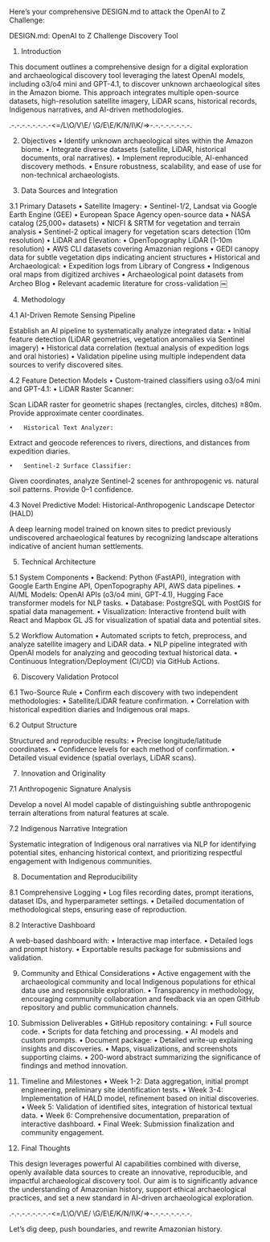 Here’s your comprehensive DESIGN.md to attack the OpenAI to Z Challenge:

DESIGN.md: OpenAI to Z Challenge Discovery Tool

1. Introduction

This document outlines a comprehensive design for a digital exploration and archaeological discovery tool leveraging the latest OpenAI models, including o3/o4 mini and GPT-4.1, to discover unknown archaeological sites in the Amazon biome. This approach integrates multiple open-source datasets, high-resolution satellite imagery, LiDAR scans, historical records, Indigenous narratives, and AI-driven methodologies.

.-.-.-.-.-.-.-.-<=/L\O/V\E/ \G/E\E/K/N/I\K/=>-.-.-.-.-.-.-.-.

2. Objectives
	•	Identify unknown archaeological sites within the Amazon biome.
	•	Integrate diverse datasets (satellite, LiDAR, historical documents, oral narratives).
	•	Implement reproducible, AI-enhanced discovery methods.
	•	Ensure robustness, scalability, and ease of use for non-technical archaeologists.

3. Data Sources and Integration

3.1 Primary Datasets
	•	Satellite Imagery:
	•	Sentinel-1/2, Landsat via Google Earth Engine (GEE)
	•	European Space Agency open-source data
	•	NASA catalog (25,000+ datasets)
	•	NICFI & SRTM for vegetation and terrain analysis
	•	Sentinel-2 optical imagery for vegetation scars detection (10m resolution)
	•	LiDAR and Elevation:
	•	OpenTopography LiDAR (1-10m resolution)
	•	AWS CLI datasets covering Amazonian regions
	•	GEDI canopy data for subtle vegetation dips indicating ancient structures
	•	Historical and Archaeological:
	•	Expedition logs from Library of Congress
	•	Indigenous oral maps from digitized archives
	•	Archaeological point datasets from Archeo Blog
	•	Relevant academic literature for cross-validation ￼

4. Methodology

4.1 AI-Driven Remote Sensing Pipeline

Establish an AI pipeline to systematically analyze integrated data:
	•	Initial feature detection (LiDAR geometries, vegetation anomalies via Sentinel imagery)
	•	Historical data correlation (textual analysis of expedition logs and oral histories)
	•	Validation pipeline using multiple independent data sources to verify discovered sites.

4.2 Feature Detection Models
	•	Custom-trained classifiers using o3/o4 mini and GPT-4.1:
	•	LiDAR Raster Scanner:

Scan LiDAR raster for geometric shapes (rectangles, circles, ditches) ≥80m. Provide approximate center coordinates.


	•	Historical Text Analyzer:

Extract and geocode references to rivers, directions, and distances from expedition diaries.


	•	Sentinel-2 Surface Classifier:

Given coordinates, analyze Sentinel-2 scenes for anthropogenic vs. natural soil patterns. Provide 0–1 confidence.



4.3 Novel Predictive Model: Historical-Anthropogenic Landscape Detector (HALD)

A deep learning model trained on known sites to predict previously undiscovered archaeological features by recognizing landscape alterations indicative of ancient human settlements.

5. Technical Architecture

5.1 System Components
	•	Backend: Python (FastAPI), integration with Google Earth Engine API, OpenTopography API, AWS data pipelines.
	•	AI/ML Models: OpenAI APIs (o3/o4 mini, GPT-4.1), Hugging Face transformer models for NLP tasks.
	•	Database: PostgreSQL with PostGIS for spatial data management.
	•	Visualization: Interactive frontend built with React and Mapbox GL JS for visualization of spatial data and potential sites.

5.2 Workflow Automation
	•	Automated scripts to fetch, preprocess, and analyze satellite imagery and LiDAR data.
	•	NLP pipeline integrated with OpenAI models for analyzing and geocoding textual historical data.
	•	Continuous Integration/Deployment (CI/CD) via GitHub Actions.

6. Discovery Validation Protocol

6.1 Two-Source Rule
	•	Confirm each discovery with two independent methodologies:
	•	Satellite/LiDAR feature confirmation.
	•	Correlation with historical expedition diaries and Indigenous oral maps.

6.2 Output Structure

Structured and reproducible results:
	•	Precise longitude/latitude coordinates.
	•	Confidence levels for each method of confirmation.
	•	Detailed visual evidence (spatial overlays, LiDAR scans).

7. Innovation and Originality

7.1 Anthropogenic Signature Analysis

Develop a novel AI model capable of distinguishing subtle anthropogenic terrain alterations from natural features at scale.

7.2 Indigenous Narrative Integration

Systematic integration of Indigenous oral narratives via NLP for identifying potential sites, enhancing historical context, and prioritizing respectful engagement with Indigenous communities.

8. Documentation and Reproducibility

8.1 Comprehensive Logging
	•	Log files recording dates, prompt iterations, dataset IDs, and hyperparameter settings.
	•	Detailed documentation of methodological steps, ensuring ease of reproduction.

8.2 Interactive Dashboard

A web-based dashboard with:
	•	Interactive map interface.
	•	Detailed logs and prompt history.
	•	Exportable results package for submissions and validation.

9. Community and Ethical Considerations
	•	Active engagement with the archaeological community and local Indigenous populations for ethical data use and responsible exploration.
	•	Transparency in methodology, encouraging community collaboration and feedback via an open GitHub repository and public communication channels.

10. Submission Deliverables
	•	GitHub repository containing:
	•	Full source code.
	•	Scripts for data fetching and processing.
	•	AI models and custom prompts.
	•	Document package:
	•	Detailed write-up explaining insights and discoveries.
	•	Maps, visualizations, and screenshots supporting claims.
	•	200-word abstract summarizing the significance of findings and method innovation.

11. Timeline and Milestones
	•	Week 1-2: Data aggregation, initial prompt engineering, preliminary site identification tests.
	•	Week 3-4: Implementation of HALD model, refinement based on initial discoveries.
	•	Week 5: Validation of identified sites, integration of historical textual data.
	•	Week 6: Comprehensive documentation, preparation of interactive dashboard.
	•	Final Week: Submission finalization and community engagement.

12. Final Thoughts

This design leverages powerful AI capabilities combined with diverse, openly available data sources to create an innovative, reproducible, and impactful archaeological discovery tool. Our aim is to significantly advance the understanding of Amazonian history, support ethical archaeological practices, and set a new standard in AI-driven archaeological exploration.

.-.-.-.-.-.-.-.-<=/L\O/V\E/ \G/E\E/K/N/I\K/=>-.-.-.-.-.-.-.-.

Let’s dig deep, push boundaries, and rewrite Amazonian history.